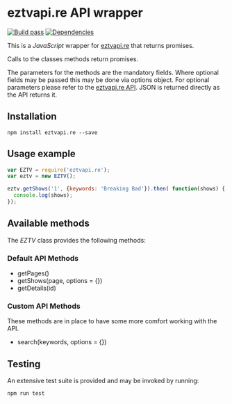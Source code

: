 # eztvapi.re API wrapper
[![Build pass](https://travis-ci.org/stylesuxx/yts.to.svg?branch=master)](https://travis-ci.org/stylesuxx/eztvapi.re.to?branch=master)  [![Dependencies](https://david-dm.org/stylesuxx/yts.to.svg)](https://david-dm.org/stylesuxx/eztvapi.re)

This is a *JavaScript* wrapper for [eztvapi.re](http://eztvapi.re) that returns promises.

Calls to the classes methods return promises.

The parameters for the methods are the mandatory fields. Where optional fields may be passed this may be done via options object. For optional parameters please refer to the [eztvapi.re API](https://github.com/popcorn-official/popcorn-api/blob/master/README.md). JSON is returned directly as the API returns it.

## Installation
    npm install eztvapi.re --save

## Usage example
``` JavaScript
var EZTV = require('eztvapi.re');
var eztv = new EZTV();

eztv.getShows('1', {keywords: 'Breaking Bad'}).then( function(shows) {
  console.log(shows);
});
```

## Available methods
The *EZTV* class provides the following methods:

### Default API Methods
* getPages()
* getShows(page, options = {})
* getDetails(id)

### Custom API Methods
These methods are in place to have some more comfort working with the API.
* search(keywords, options = {})

## Testing
An extensive test suite is provided and may be invoked by running:

    npm run test
